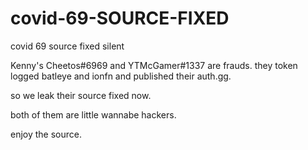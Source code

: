 # covid-69-SOURCE-FIXED
covid 69 source fixed silent


Kenny's Cheetos#6969 and YTMcGamer#1337 are frauds.
they token logged batleye and ionfn and published their auth.gg.


so we leak their source fixed now.

both of them are little wannabe hackers.

enjoy the source.
